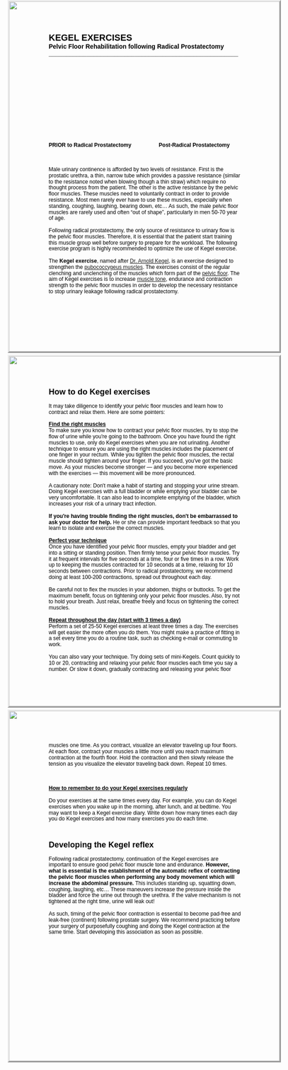 <html>
<head><meta http-equiv=Content-Type content="text/html; charset=UTF-8">
<style type="text/css">
span.cls_002{font-family:Arial,serif;font-size:20.0px;color:rgb(0,0,0);font-weight:bold;font-style:normal;text-decoration: none}
div.cls_002{font-family:Arial,serif;font-size:20.0px;color:rgb(0,0,0);font-weight:bold;font-style:normal;text-decoration: none}
span.cls_003{font-family:Arial,serif;font-size:14.0px;color:rgb(0,0,0);font-weight:bold;font-style:normal;text-decoration: none}
div.cls_003{font-family:Arial,serif;font-size:14.0px;color:rgb(0,0,0);font-weight:bold;font-style:normal;text-decoration: none}
span.cls_005{font-family:Arial,serif;font-size:12.1px;color:rgb(0,0,0);font-weight:bold;font-style:normal;text-decoration: none}
div.cls_005{font-family:Arial,serif;font-size:12.1px;color:rgb(0,0,0);font-weight:bold;font-style:normal;text-decoration: none}
span.cls_004{font-family:Arial,serif;font-size:12.1px;color:rgb(0,0,0);font-weight:normal;font-style:normal;text-decoration: none}
div.cls_004{font-family:Arial,serif;font-size:12.1px;color:rgb(0,0,0);font-weight:normal;font-style:normal;text-decoration: none}
span.cls_006{font-family:Arial,serif;font-size:18.1px;color:rgb(0,0,0);font-weight:bold;font-style:normal;text-decoration: none}
div.cls_006{font-family:Arial,serif;font-size:18.1px;color:rgb(0,0,0);font-weight:bold;font-style:normal;text-decoration: none}
span.cls_007{font-family:Arial,serif;font-size:12.1px;color:rgb(0,0,0);font-weight:bold;font-style:normal;text-decoration: underline}
div.cls_007{font-family:Arial,serif;font-size:12.1px;color:rgb(0,0,0);font-weight:bold;font-style:normal;text-decoration: none}
</style>
    
</head>
<body>
<div style="position:absolute;left:50%;margin-left:-306px;top:0px;width:612px;height:792px;border-style:outset;overflow:hidden">
<div style="position:absolute;left:0px;top:0px">
<img src="fc18a9b4-3bdd-11ea-a5fd-0cc47a792c0a_id_fc18a9b4-3bdd-11ea-a5fd-0cc47a792c0a_files/background1.jpg" width=612 height=792></div>
<div style="position:absolute;left:90.00px;top:70.74px" class="cls_002"><span class="cls_002">KEGEL EXERCISES</span></div>
<div style="position:absolute;left:90.00px;top:94.08px" class="cls_003"><span class="cls_003">Pelvic Floor Rehabilitation following Radical Prostatectomy</span></div>
<div style="position:absolute;left:90.00px;top:110.22px" class="cls_003"><span class="cls_003">_______________________________________________________</span></div>
<div style="position:absolute;left:90.00px;top:317.88px" class="cls_005"><span class="cls_005">PRIOR to Radical Prostatectomy</span></div>
<div style="position:absolute;left:338.70px;top:317.88px" class="cls_005"><span class="cls_005">Post-Radical Prostatectomy</span></div>
<div style="position:absolute;left:90.00px;top:373.02px" class="cls_004"><span class="cls_004">Male urinary continence is afforded by two levels of resistance. First is the</span></div>
<div style="position:absolute;left:90.00px;top:386.82px" class="cls_004"><span class="cls_004">prostatic urethra, a thin, narrow tube which provides a passive resistance (similar</span></div>
<div style="position:absolute;left:90.00px;top:400.62px" class="cls_004"><span class="cls_004">to the resistance noted when blowing though a thin straw) which require no</span></div>
<div style="position:absolute;left:90.00px;top:414.42px" class="cls_004"><span class="cls_004">thought process from the patient. The other is the active resistance by the pelvic</span></div>
<div style="position:absolute;left:90.00px;top:428.22px" class="cls_004"><span class="cls_004">floor muscles. These muscles need to voluntarily contract in order to provide</span></div>
<div style="position:absolute;left:90.00px;top:442.02px" class="cls_004"><span class="cls_004">resistance. Most men rarely ever have to use these muscles, especially when</span></div>
<div style="position:absolute;left:90.00px;top:455.82px" class="cls_004"><span class="cls_004">standing, coughing, laughing, bearing down, etc… As such, the male pelvic floor</span></div>
<div style="position:absolute;left:90.00px;top:469.62px" class="cls_004"><span class="cls_004">muscles are rarely used and often “out of shape”, particularly in men 50-70 year</span></div>
<div style="position:absolute;left:90.00px;top:483.42px" class="cls_004"><span class="cls_004">of age.</span></div>
<div style="position:absolute;left:90.00px;top:511.02px" class="cls_004"><span class="cls_004">Following radical prostatectomy, the only source of resistance to urinary flow is</span></div>
<div style="position:absolute;left:90.00px;top:524.82px" class="cls_004"><span class="cls_004">the pelvic floor muscles. Therefore, it is essential that the patient start training</span></div>
<div style="position:absolute;left:90.00px;top:538.62px" class="cls_004"><span class="cls_004">this muscle group well before surgery to prepare for the workload. The following</span></div>
<div style="position:absolute;left:90.00px;top:552.42px" class="cls_004"><span class="cls_004">exercise program is highly recommended to optimize the use of Kegel exercise.</span></div>
<div style="position:absolute;left:90.00px;top:580.02px" class="cls_004"><span class="cls_004">The </span><span class="cls_005">Kegel exercise</span><span class="cls_004">, named after <A HREF="http://en.wikipedia.org/wiki/Arnold_Kegel">Dr. Arnold Kegel</A>, is an exercise designed to</span></div>
<div style="position:absolute;left:90.00px;top:593.82px" class="cls_004"><span class="cls_004">strengthen the </span><A HREF="http://en.wikipedia.org/wiki/Pubococcygeus_muscle">pubococcygeus muscles</A>. The exercises consist of the regular</div>
<div style="position:absolute;left:90.00px;top:607.62px" class="cls_004"><span class="cls_004">clenching and unclenching of the muscles which form part of the </span><A HREF="http://en.wikipedia.org/wiki/Pelvic_floor">pelvic floor</A>. The</div>
<div style="position:absolute;left:90.00px;top:621.42px" class="cls_004"><span class="cls_004">aim of Kegel exercises is to increase </span><A HREF="http://en.wikipedia.org/wiki/Muscle_tone">muscle tone</A>, endurance and contraction</div>
<div style="position:absolute;left:90.00px;top:635.22px" class="cls_004"><span class="cls_004">strength to the pelvic floor muscles in order to develop the necessary resistance</span></div>
<div style="position:absolute;left:90.00px;top:649.02px" class="cls_004"><span class="cls_004">to stop urinary leakage following radical prostatectomy.</span></div>
</div>
<div style="position:absolute;left:50%;margin-left:-306px;top:802px;width:612px;height:792px;border-style:outset;overflow:hidden">
<div style="position:absolute;left:0px;top:0px">
<img src="fc18a9b4-3bdd-11ea-a5fd-0cc47a792c0a_id_fc18a9b4-3bdd-11ea-a5fd-0cc47a792c0a_files/background2.jpg" width=612 height=792></div>
<div style="position:absolute;left:90.00px;top:70.86px" class="cls_006"><span class="cls_006">How to do Kegel exercises</span></div>
<div style="position:absolute;left:90.00px;top:105.78px" class="cls_004"><span class="cls_004">It may take diligence to identify your pelvic floor muscles and learn how to</span></div>
<div style="position:absolute;left:90.00px;top:119.64px" class="cls_004"><span class="cls_004">contract and relax them. Here are some pointers:</span></div>
<div style="position:absolute;left:90.00px;top:147.48px" class="cls_007"><span class="cls_007">Find the right muscles</span></div>
<div style="position:absolute;left:90.00px;top:161.22px" class="cls_004"><span class="cls_004">To make sure you know how to contract your pelvic floor muscles, try to stop the</span></div>
<div style="position:absolute;left:90.00px;top:175.02px" class="cls_004"><span class="cls_004">flow of urine while you're going to the bathroom. Once you have found the right</span></div>
<div style="position:absolute;left:90.00px;top:188.82px" class="cls_004"><span class="cls_004">muscles to use, only do Kegel exercises when you are not urinating. Another</span></div>
<div style="position:absolute;left:90.00px;top:202.62px" class="cls_004"><span class="cls_004">technique to ensure you are using the right muscles includes the placement of</span></div>
<div style="position:absolute;left:90.00px;top:216.42px" class="cls_004"><span class="cls_004">one finger in your rectum. While you tighten the pelvic floor muscles, the rectal</span></div>
<div style="position:absolute;left:90.00px;top:230.16px" class="cls_004"><span class="cls_004">muscle should tighten around your finger. If you succeed, you've got the basic</span></div>
<div style="position:absolute;left:90.00px;top:243.96px" class="cls_004"><span class="cls_004">move. As your muscles become stronger — and you become more experienced</span></div>
<div style="position:absolute;left:90.00px;top:257.82px" class="cls_004"><span class="cls_004">with the exercises — this movement will be more pronounced.</span></div>
<div style="position:absolute;left:90.00px;top:285.60px" class="cls_004"><span class="cls_004">A cautionary note: Don't make a habit of starting and stopping your urine stream.</span></div>
<div style="position:absolute;left:90.00px;top:299.40px" class="cls_004"><span class="cls_004">Doing Kegel exercises with a full bladder or while emptying your bladder can be</span></div>
<div style="position:absolute;left:90.00px;top:313.20px" class="cls_004"><span class="cls_004">very uncomfortable. It can also lead to incomplete emptying of the bladder, which</span></div>
<div style="position:absolute;left:90.00px;top:327.06px" class="cls_004"><span class="cls_004">increases your risk of a urinary tract infection.</span></div>
<div style="position:absolute;left:90.00px;top:354.84px" class="cls_005"><span class="cls_005">If you're having trouble finding the right muscles, don't be embarrassed to</span></div>
<div style="position:absolute;left:90.00px;top:368.58px" class="cls_005"><span class="cls_005">ask your doctor for help.</span><span class="cls_004"> He or she can provide important feedback so that you</span></div>
<div style="position:absolute;left:90.00px;top:382.44px" class="cls_004"><span class="cls_004">learn to isolate and exercise the correct muscles.</span></div>
<div style="position:absolute;left:90.00px;top:410.22px" class="cls_007"><span class="cls_007">Perfect your technique</span></div>
<div style="position:absolute;left:90.00px;top:423.96px" class="cls_004"><span class="cls_004">Once you have identified your pelvic floor muscles, empty your bladder and get</span></div>
<div style="position:absolute;left:90.00px;top:437.76px" class="cls_004"><span class="cls_004">into a sitting or standing position. Then firmly tense your pelvic floor muscles. Try</span></div>
<div style="position:absolute;left:90.00px;top:451.56px" class="cls_004"><span class="cls_004">it at frequent intervals for five seconds at a time, four or five times in a row. Work</span></div>
<div style="position:absolute;left:90.00px;top:465.36px" class="cls_004"><span class="cls_004">up to keeping the muscles contracted for 10 seconds at a time, relaxing for 10</span></div>
<div style="position:absolute;left:90.00px;top:479.16px" class="cls_004"><span class="cls_004">seconds between contractions. Prior to radical prostatectomy, we recommend</span></div>
<div style="position:absolute;left:90.00px;top:493.02px" class="cls_004"><span class="cls_004">doing at least 100-200 contractions, spread out throughout each day.</span></div>
<div style="position:absolute;left:90.00px;top:520.74px" class="cls_004"><span class="cls_004">Be careful not to flex the muscles in your abdomen, thighs or buttocks. To get the</span></div>
<div style="position:absolute;left:90.00px;top:534.54px" class="cls_004"><span class="cls_004">maximum benefit, focus on tightening only your pelvic floor muscles. Also, try not</span></div>
<div style="position:absolute;left:90.00px;top:548.34px" class="cls_004"><span class="cls_004">to hold your breath. Just relax, breathe freely and focus on tightening the correct</span></div>
<div style="position:absolute;left:90.00px;top:562.20px" class="cls_004"><span class="cls_004">muscles.</span></div>
<div style="position:absolute;left:90.00px;top:590.04px" class="cls_007"><span class="cls_007">Repeat throughout the day (start with 3 times a day)</span></div>
<div style="position:absolute;left:90.00px;top:603.78px" class="cls_004"><span class="cls_004">Perform a set of 25-50 Kegel exercises at least three times a day. The exercises</span></div>
<div style="position:absolute;left:90.00px;top:617.58px" class="cls_004"><span class="cls_004">will get easier the more often you do them. You might make a practice of fitting in</span></div>
<div style="position:absolute;left:90.00px;top:631.38px" class="cls_004"><span class="cls_004">a set every time you do a routine task, such as checking e-mail or commuting to</span></div>
<div style="position:absolute;left:90.00px;top:645.24px" class="cls_004"><span class="cls_004">work.</span></div>
<div style="position:absolute;left:90.00px;top:672.96px" class="cls_004"><span class="cls_004">You can also vary your technique. Try doing sets of mini-Kegels. Count quickly to</span></div>
<div style="position:absolute;left:90.00px;top:686.76px" class="cls_004"><span class="cls_004">10 or 20, contracting and relaxing your pelvic floor muscles each time you say a</span></div>
<div style="position:absolute;left:90.00px;top:700.56px" class="cls_004"><span class="cls_004">number. Or slow it down, gradually contracting and releasing your pelvic floor</span></div>
</div>
<div style="position:absolute;left:50%;margin-left:-306px;top:1604px;width:612px;height:792px;border-style:outset;overflow:hidden">
<div style="position:absolute;left:0px;top:0px">
<img src="fc18a9b4-3bdd-11ea-a5fd-0cc47a792c0a_id_fc18a9b4-3bdd-11ea-a5fd-0cc47a792c0a_files/background3.jpg" width=612 height=792></div>
<div style="position:absolute;left:90.00px;top:71.10px" class="cls_004"><span class="cls_004">muscles one time. As you contract, visualize an elevator traveling up four floors.</span></div>
<div style="position:absolute;left:90.00px;top:84.90px" class="cls_004"><span class="cls_004">At each floor, contract your muscles a little more until you reach maximum</span></div>
<div style="position:absolute;left:90.00px;top:98.70px" class="cls_004"><span class="cls_004">contraction at the fourth floor. Hold the contraction and then slowly release the</span></div>
<div style="position:absolute;left:90.00px;top:112.56px" class="cls_004"><span class="cls_004">tension as you visualize the elevator traveling back down. Repeat 10 times.</span></div>
<div style="position:absolute;left:90.00px;top:168.24px" class="cls_007"><span class="cls_007">How to remember to do your Kegel exercises regularly</span></div>
<div style="position:absolute;left:90.00px;top:195.90px" class="cls_004"><span class="cls_004">Do your exercises at the same times every day. For example, you can do Kegel</span></div>
<div style="position:absolute;left:90.00px;top:209.70px" class="cls_004"><span class="cls_004">exercises when you wake up in the morning, after lunch, and at bedtime. You</span></div>
<div style="position:absolute;left:90.00px;top:223.50px" class="cls_004"><span class="cls_004">may want to keep a Kegel exercise diary. Write down how many times each day</span></div>
<div style="position:absolute;left:90.00px;top:237.36px" class="cls_004"><span class="cls_004">you do Kegel exercises and how many exercises you do each time.</span></div>
<div style="position:absolute;left:90.00px;top:292.62px" class="cls_006"><span class="cls_006">Developing the Kegel reflex</span></div>
<div style="position:absolute;left:90.00px;top:327.60px" class="cls_004"><span class="cls_004">Following radical prostatectomy, continuation of the Kegel exercises are</span></div>
<div style="position:absolute;left:90.00px;top:341.40px" class="cls_004"><span class="cls_004">important to ensure good pelvic floor muscle tone and endurance. </span><span class="cls_005">However,</span></div>
<div style="position:absolute;left:90.00px;top:355.26px" class="cls_005"><span class="cls_005">what is essential is the establishment of the automatic reflex of contracting</span></div>
<div style="position:absolute;left:90.00px;top:369.06px" class="cls_005"><span class="cls_005">the pelvic floor muscles when performing any body movement which will</span></div>
<div style="position:absolute;left:90.00px;top:382.80px" class="cls_005"><span class="cls_005">increase the abdominal pressure.</span><span class="cls_004"> This includes standing up, squatting down,</span></div>
<div style="position:absolute;left:90.00px;top:396.60px" class="cls_004"><span class="cls_004">coughing, laughing, etc… These maneuvers increase the pressure inside the</span></div>
<div style="position:absolute;left:90.00px;top:410.40px" class="cls_004"><span class="cls_004">bladder and force the urine out through the urethra. If the valve mechanism is not</span></div>
<div style="position:absolute;left:90.00px;top:424.26px" class="cls_004"><span class="cls_004">tightened at the right time, urine will leak out!</span></div>
<div style="position:absolute;left:90.00px;top:451.98px" class="cls_004"><span class="cls_004">As such, timing of the pelvic floor contraction is essential to become pad-free and</span></div>
<div style="position:absolute;left:90.00px;top:465.78px" class="cls_004"><span class="cls_004">leak-free (continent) following prostate surgery. We recommend practicing before</span></div>
<div style="position:absolute;left:90.00px;top:479.58px" class="cls_004"><span class="cls_004">your surgery of purposefully coughing and doing the Kegel contraction at the</span></div>
<div style="position:absolute;left:90.00px;top:493.44px" class="cls_004"><span class="cls_004">same time. Start developing this association as soon as possible.</span></div>
</div>

</body>
</html>
